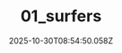 ---
title: "01_surfers"
description: ""
image: "/uploads/photos/1761814490048-01_surfers.webp"
thumbnail: "/uploads/photos/1761814490048-01_surfers-thumb.webp"
width: 6000
height: 4000
featured: true
date: 2025-10-30T08:54:50.058Z
order: 0
---